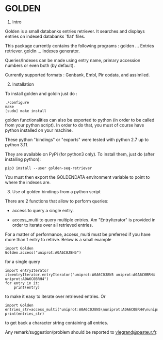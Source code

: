 # GOLDEN

1. Intro

Golden is a small databanks entries retriever. It searches and displays
entries on indexed databanks `flat' files.

This package currently contains the following programs :
  golden   ... Entries retriever.
  goldin   ... Indexes generator.

Queries/Indexes can be made using entry name, primary accession
numbers or even both (by default).

Currently supported formats : Genbank, Embl, Pir codata, and
assimiled.

2. Installation

To install golden and goldin just do :

```
./configure
make
[sudo] make install
```

golden functionalities can also be exported to python (in order to be called from your python script).
In order to do that, you must of course have python installed on your machine.

These python "bindings" or "exports" were tested with python 2.7 up to python 3.11.

They are available on PyPi (for python3 only).
To install them, just do (after installing python):

```
pip3 install --user golden-seq-retriever
```

You must then export the GOLDENDATA environment variable to point to where the indexes are.

3. Use of golden bindings from a python script

There are 2 functions that allow to perform queries:
- access
to query a single entry.

- access_multi
to query multiple entries.
Am "EntryIterator" is provided in order to iterate over all retrieved entries.

For a matter of performance, access_multi must be preferred if you have more than 1 entry to retrive.
Below is a small example

```
import Golden
Golden.access("uniprot:A0A6C0J8N5")
```

for a single query

```
import entryIterator
it=entryIterator.entryIterator("uniprot:A0A6C0J8N5 uniprot:A0A6C0BRH4 uniprot:A0A6C0BRH4")
for entry in it:
    print(entry)
```

to make it easy to iterate over retrieved entries.
Or

```
import Golden
entries_str=access_multi("uniprot:A0A6C0J8N5\nuniprot:A0A6C0BRH4\nuniprot:A0A6C0BRH4\n")
print(entries_str)
```
to get back a character string containing all entries.

Any remark/suggestion/problem should be reported to  <vlegrand@pasteur.fr>.
